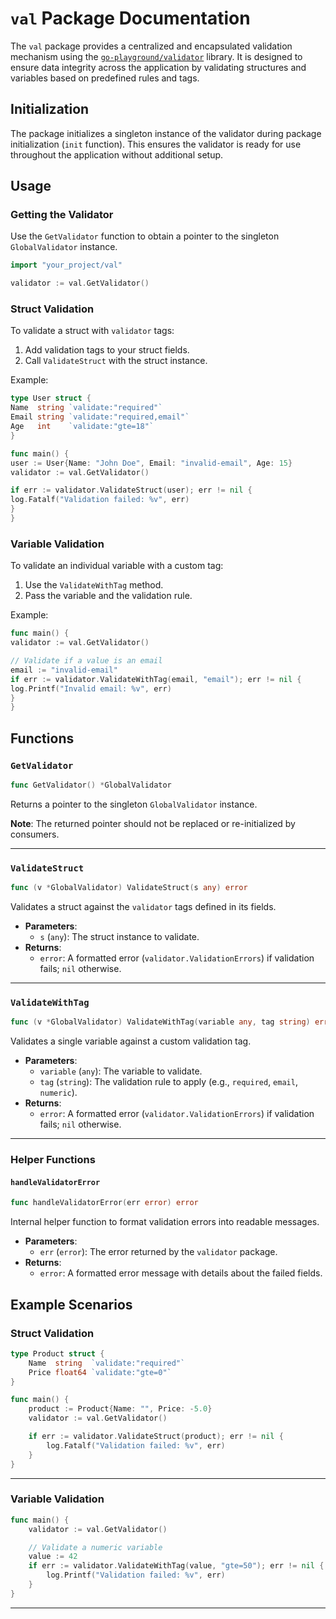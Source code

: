 
# `val` Package Documentation

The `val` package provides a centralized and encapsulated validation mechanism using the [`go-playground/validator`](https://pkg.go.dev/github.com/go-playground/validator/v10) library. It is designed to ensure data integrity across the application by validating structures and variables based on predefined rules and tags.

## Initialization

The package initializes a singleton instance of the validator during package initialization (`init` function). This ensures the validator is ready for use throughout the application without additional setup.

## Usage

### Getting the Validator

Use the `GetValidator` function to obtain a pointer to the singleton `GlobalValidator` instance.

```go
import "your_project/val"

validator := val.GetValidator()
```

### Struct Validation

To validate a struct with `validator` tags:
1. Add validation tags to your struct fields.
2. Call `ValidateStruct` with the struct instance.

Example:

```go
type User struct {
Name  string `validate:"required"`
Email string `validate:"required,email"`
Age   int    `validate:"gte=18"`
}

func main() {
user := User{Name: "John Doe", Email: "invalid-email", Age: 15}
validator := val.GetValidator()

if err := validator.ValidateStruct(user); err != nil {
log.Fatalf("Validation failed: %v", err)
}
}
```

### Variable Validation

To validate an individual variable with a custom tag:
1. Use the `ValidateWithTag` method.
2. Pass the variable and the validation rule.

Example:

```go
func main() {
validator := val.GetValidator()

// Validate if a value is an email
email := "invalid-email"
if err := validator.ValidateWithTag(email, "email"); err != nil {
log.Printf("Invalid email: %v", err)
}
}
```

## Functions

### `GetValidator`

```go
func GetValidator() *GlobalValidator
```

Returns a pointer to the singleton `GlobalValidator` instance.

**Note**: The returned pointer should not be replaced or re-initialized by consumers.

---

### `ValidateStruct`

```go
func (v *GlobalValidator) ValidateStruct(s any) error
```

Validates a struct against the `validator` tags defined in its fields.

- **Parameters**:
  - `s` (`any`): The struct instance to validate.
- **Returns**:
  - `error`: A formatted error (`validator.ValidationErrors`) if validation fails; `nil` otherwise.

---

### `ValidateWithTag`

```go
func (v *GlobalValidator) ValidateWithTag(variable any, tag string) error
```

Validates a single variable against a custom validation tag.

- **Parameters**:
  - `variable` (`any`): The variable to validate.
  - `tag` (`string`): The validation rule to apply (e.g., `required`, `email`, `numeric`).
- **Returns**:
  - `error`: A formatted error (`validator.ValidationErrors`) if validation fails; `nil` otherwise.

---

### Helper Functions

#### `handleValidatorError`

```go
func handleValidatorError(err error) error
```

Internal helper function to format validation errors into readable messages.

- **Parameters**:
  - `err` (`error`): The error returned by the `validator` package.
- **Returns**:
  - `error`: A formatted error message with details about the failed fields.

## Example Scenarios

### Struct Validation

```go
type Product struct {
    Name  string  `validate:"required"`
    Price float64 `validate:"gte=0"`
}

func main() {
    product := Product{Name: "", Price: -5.0}
    validator := val.GetValidator()

    if err := validator.ValidateStruct(product); err != nil {
        log.Fatalf("Validation failed: %v", err)
    }
}
```

---

### Variable Validation

```go
func main() {
    validator := val.GetValidator()

    // Validate a numeric variable
    value := 42
    if err := validator.ValidateWithTag(value, "gte=50"); err != nil {
        log.Printf("Validation failed: %v", err)
    }
}
```

---